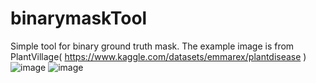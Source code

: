 # binarymaskTool
Simple tool for binary ground truth mask.
The example image is from PlantVillage( https://www.kaggle.com/datasets/emmarex/plantdisease )
![image](https://github.com/user-attachments/assets/a3ff37de-4cc3-48cc-8e0d-39140b5904e5)
![image](https://github.com/user-attachments/assets/52a48416-c481-43a6-8367-8c5893591f4e)

